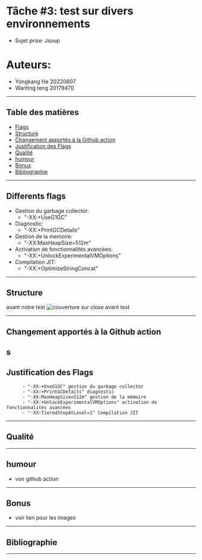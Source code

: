 # Tâche #3: test sur divers environnements
- Sujet prise: Jsoup 

# Auteurs:
- Yongkang He 20220607
- Wanting teng 20179470

---
## Table des matières
- [Flags](#Differents-flags)
- [Structure](#Structure)
- [Changement apportés à la Github action ](#Changement-apportés-à-la-Github-action)
- [Justification des Flags](#Justification-des-Flags)
- [Qualité](#Qualité)
- [humour](#humour)
- [Bonus](#Bonus)
- [Bibliographie](#Bibliographie)
---

## Differents flags
- Gestion du garbage collector:
  - "-XX:+UseG1GC"                                    
- Diagnostic:
  - "-XX:+PrintGCDetails"               
- Gestion de la memoire:
  - "-XX:MaxHeapSize=512m"              
- Activation de fonctionnalités avancées:
  - "-XX:+UnlockExperimentalVMOptions"  
- Compilation JIT:
  - "-XX:+OptimizeStringConcat"         

---



## Structure
avant notre test ![couverture sur close avant test](assets/methodeCloseAvant.png)


---
## Changement apportés à la Github action 
s
---

## Justification des Flags
          - "-XX:+UseG1GC" gestion du garbage collector
          - "-XX:+PrintGCDetails" diagnostic 
          - "-XX:MaxHeapSize=512m" gestion de la mémoire
          - "-XX:+UnlockExperimentalVMOptions" activation de fonctionnalités avancées
          - "-XX:TieredStopAtLevel=1" Compilation JIT

---

## Qualité

---


## humour
- voir github action
---


## Bonus
- voir lien pour les images
- ---

## Bibliographie

---